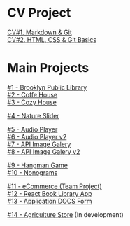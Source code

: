 # CV Project

[CV#1. Markdown & Git](https://PakhomovIvan.github.io/rsschool-cv/cv "CV#1. Markdown & Git")  
[CV#2. HTML, CSS & Git Basics](https://PakhomovIvan.github.io/rsschool-cv/ "CV#2. HTML, CSS & Git Basics")

# Main Projects

[#1 - Brooklyn Public Library](https://rolling-scopes-school.github.io/pakhomovivan-JSFEPRESCHOOL2023Q2/library/ "Brooklyn Public Library")\
[#2 - Coffe House](https://rolling-scopes-school.github.io/pakhomovivan-JSFE2023Q4/coffe-house/ "Coffe House")\
[#3 - Cozy House](https://rolling-scopes-school.github.io/pakhomovivan-JSFEPRESCHOOL2024Q2/shelter/ "Cozy House")

[#4 - Nature Slider](https://pakhomovivan.github.io/cssMemeSlider/cssMemeSlider/ "Nature Slider")

[#5 - Audio Player](https://rolling-scopes-school.github.io/pakhomovivan-JSFEPRESCHOOL2023Q2/js30-1.2-audio-player/ "Audio Player")\
[#6 - Audio Player v2](https://rolling-scopes-school.github.io/pakhomovivan-JSFEPRESCHOOL2024Q2/js30-1.2-audio-player/  "Audio Player v2")\
[#7 - API Image Galery](https://rolling-scopes-school.github.io/pakhomovivan-JSFEPRESCHOOL2023Q2/js30-2.2-image-gallery/ "API Image Galery")\
[#8 - API Image Galery v2](https://rolling-scopes-school.github.io/pakhomovivan-JSFEPRESCHOOL2024Q2/js30-2.2-image-gallery/ "API Image Galery v2")

[#9 - Hangman Game](https://rolling-scopes-school.github.io/pakhomovivan-JSFEPRESCHOOL2024Q2/js30-3.3-random-game/ "Hangman")\
[#10 - Nonograms](https://rolling-scopes-school.github.io/pakhomovivan-JSFE2023Q4/nonograms/ "Nonograms")


[#11 - eCommerce (Team Project)](https://dead-pixel101.netlify.app/ "eCommerce")\
[#12 - React Book Library App](https://pakhomovivan.github.io/React-Redux-ReduxToolkit/ "React Book Library App")\
[#13 - Application DOCS Form](https://bravo-soft-test.vercel.app/ "Application DOCS Form")

[#14 - Agriculture Store](http://v2732210.hosted-by-vdsina.ru/ "Agriculture Store") (In development)
